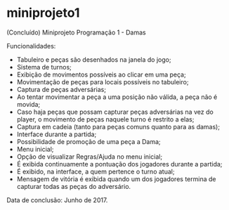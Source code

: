 # miniprojeto1
(Concluído) Miniprojeto Programação 1 - Damas

Funcionalidades:
- Tabuleiro e peças são desenhados na janela do jogo;
- Sistema de turnos;
- Exibição de movimentos possíveis ao clicar em uma peça;
- Movimentação de peças para locais possíveis no tabuleiro;
- Captura de peças adversárias;
- Ao tentar movimentar a peça a uma posição não válida, a peça não é movida;
- Caso haja peças que possam capturar peças adversárias na vez do player, o movimento de peças naquele turno é restrito a elas;
- Captura em cadeia (tanto para peças comuns quanto para as damas);
- Interface durante a partida;
- Possibilidade de promoção de uma peça a Dama;
- Menu inicial;
- Opção de visualizar Regras/Ajuda no menu inicial;
- É exibida continuamente a pontuação dos jogadores durante a partida;
- É exibido, na interface, a quem pertence o turno atual;
- Mensagem de vitória é exibida quando um dos jogadores termina de capturar todas as peças do adversário.

Data de conclusão: Junho de 2017.
